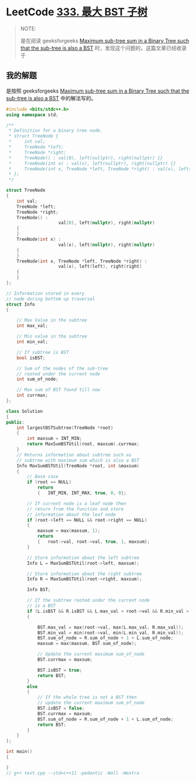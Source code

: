 # LeetCode [333. 最大 BST 子树](https://leetcode.cn/problems/largest-bst-subtree/)

> NOTE: 
>
> 是在阅读 geeksforgeeks [Maximum sub-tree sum in a Binary Tree such that the sub-tree is also a BST](https://www.geeksforgeeks.org/maximum-sub-tree-sum-in-a-binary-tree-such-that-the-sub-tree-is-also-a-bst/?ref=rp) 时，发现这个问题的，这篇文章已经收录于 



## 我的解题

是按照  geeksforgeeks [Maximum sub-tree sum in a Binary Tree such that the sub-tree is also a BST](https://www.geeksforgeeks.org/maximum-sub-tree-sum-in-a-binary-tree-such-that-the-sub-tree-is-also-a-bst/?ref=rp)  中的解法写的。

```C++
#include <bits/stdc++.h>
using namespace std;

/**
 * Definition for a binary tree node.
 * struct TreeNode {
 *     int val;
 *     TreeNode *left;
 *     TreeNode *right;
 *     TreeNode() : val(0), left(nullptr), right(nullptr) {}
 *     TreeNode(int x) : val(x), left(nullptr), right(nullptr) {}
 *     TreeNode(int x, TreeNode *left, TreeNode *right) : val(x), left(left), right(right) {}
 * };
 */

struct TreeNode
{
	int val;
	TreeNode *left;
	TreeNode *right;
	TreeNode() :
					val(0), left(nullptr), right(nullptr)
	{
	}
	TreeNode(int x) :
					val(x), left(nullptr), right(nullptr)
	{
	}
	TreeNode(int x, TreeNode *left, TreeNode *right) :
					val(x), left(left), right(right)
	{
	}
};

// Information stored in every
// node during bottom up traversal
struct Info
{

	// Max Value in the subtree
	int max_val;

	// Min value in the subtree
	int min_val;

	// If subtree is BST
	bool isBST;

	// Sum of the nodes of the sub-tree
	// rooted under the current node
	int sum_of_node;

	// Max sum of BST found till now
	int currmax;
};

class Solution
{
public:
	int largestBSTSubtree(TreeNode *root)
	{
		int maxsum = INT_MIN;
		return MaxSumBSTUtil(root, maxsum).currmax;
	}
	// Returns information about subtree such as
	// subtree with maximum sum which is also a BST
	Info MaxSumBSTUtil(TreeNode *root, int &maxsum)
	{
		// Base case
		if (root == NULL)
			return
			{	INT_MIN, INT_MAX, true, 0, 0};

		// If current node is a leaf node then
		// return from the function and store
		// information about the leaf node
		if (root->left == NULL && root->right == NULL)
		{
			maxsum = max(maxsum, 1);
			return
			{	root->val, root->val, true, 1, maxsum};
		}

		// Store information about the left subtree
		Info L = MaxSumBSTUtil(root->left, maxsum);

		// Store information about the right subtree
		Info R = MaxSumBSTUtil(root->right, maxsum);

		Info BST;

		// If the subtree rooted under the current node
		// is a BST
		if (L.isBST && R.isBST && L.max_val < root->val && R.min_val > root->val)
		{

			BST.max_val = max(root->val, max(L.max_val, R.max_val));
			BST.min_val = min(root->val, min(L.min_val, R.min_val));
			BST.sum_of_node = R.sum_of_node + 1 + L.sum_of_node;
			maxsum = max(maxsum, BST.sum_of_node);

			// Update the current maximum sum_of_node
			BST.currmax = maxsum;

			BST.isBST = true;
			return BST;
		}
		else
		{
			// If the whole tree is not a BST then
			// update the current maximum sum_of_node
			BST.isBST = false;
			BST.currmax = maxsum;
			BST.sum_of_node = R.sum_of_node + 1 + L.sum_of_node;
			return BST;
		}
	}
};

int main()
{

}
// g++ test.cpp --std=c++11 -pedantic -Wall -Wextra


```





